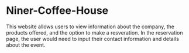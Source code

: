 # Niner-Coffee-House
This website allows users to view information about the company, the products offered, and the option to make a resveration. In the reservation page, the user would need to input their contact information and details about the event.

